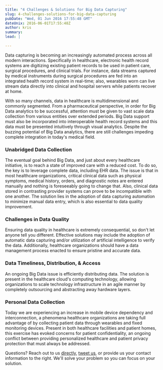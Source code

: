 ```yaml
---
title: "4 Challenges & Solutions for Big Data Capturing"
slug: 4-challenges-solutions-for-big-data-capturing
pubDate: "Wed, 01 Jun 2016 17:55:48 GMT"
dateUnix: 2016-06-01T17:55:48Z
author: kris
summary: 
lead: |
    
---
```


Data capturing is becoming an increasingly automated process across all modern interactions. Specifically in healthcare, electronic health record systems are digitizing existing patient records to be used in patient care, surgical procedures, and clinical trials. For instance, data streams captured by medical instruments during surgical procedures are fed into an integrated health record system in real-time; also, wearables worn can live stream data directly into clinical and hospital servers while patients recover at home.

With so many channels, data in healthcare is multidimensional and commonly segmented. From a pharmaceutical perspective, in order for Big Data analytics to be successful, attention must be given to vast scale data collection from various entities over extended periods. Big Data support must also be incorporated into interoperable health record systems and this data must be presented intuitively through visual analytics. Despite the buzzing potential of Big Data analytics, there are still challenges impeding complete integration in today's medical field.

### Unabridged Data Collection

The eventual goal behind Big Data, and just about every healthcare initiative, is to reach a state of improved care with a reduced cost. To do so, the key is to leverage complete data, including EHR data. The issue is that in most healthcare organizations, critical clinical data such as physical symptoms, medical history, orders, and diagnostic notes are entered manually and nothing is foreseeably going to change that. Also, clinical data stored in contrasting provider systems can prove to be incompatible with one another. The solution lies in the adoption of data capturing automation to minimize manual data entry, which is also essential to data quality improvement.

### Challenges in Data Quality

Ensuring data quality in healthcare is extremely consequential, so don't let anyone tell you different. Effective solutions may include the adoption of automatic data capturing and/or utilization of artificial intelligence to verify the data. Additionally, healthcare organizations should have a data management process enacted to ensure pristine and accurate data.

### Data Timeliness, Distribution, & Access

An ongoing Big Data issue is efficiently distributing data. The solution is present in the healthcare cloud's computing technology, allowing organizations to scale technology infrastructure in an agile manner by completely outsourcing and abstracting away hardware layers.

### Personal Data Collection

Today we are experiencing an increase in mobile device dependency and interconnection, a phenomena healthcare organizations are taking full advantage of by collecting patient data through wearables and fixed monitoring devices. Present in both healthcare facilities and patient homes, this exercise has evoked concerns for patient confidentiality, an ongoing conflict between providing personalized healthcare and patient privacy protection that must always be addressed.

Questions? Reach out to us [directly][1], [tweet us][2], or provide us your contact information to the right. We'll solve your problem so you can focus on your solution.

[1]: mailto:hello%40catalyze.io
[2]: https://twitter.com/catalyzeio
